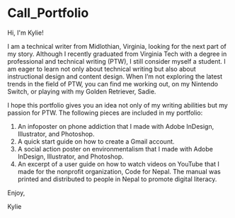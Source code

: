 # Call_Portfolio

Hi, I'm Kylie!

I am a technical writer from Midlothian, Virginia, looking for the next part of my story. Although I recently graduated from Virginia Tech with a degree in professional and technical writing (PTW), I still consider myself a student. I am eager to learn not only about technical writing but also about instructional design and content design. When I’m not exploring the latest trends in the field of PTW, you can find me working out, on my Nintendo Switch, or playing with my Golden Retriever, Sadie.

I hope this portfolio gives you an idea not only of my writing abilities but my passion for PTW. The following pieces are included in my portfolio:

1. An infoposter on phone addiction that I made with Adobe InDesign, Illustrator, and Photoshop.
2. A quick start guide on how to create a Gmail account.
3. A social action poster on environmentalism that I made with Adobe InDesign, Illustrator, and Photoshop.
4. An excerpt of a user guide on how to watch videos on YouTube that I made for the nonprofit organization, Code for Nepal. The manual was printed and distributed to people in Nepal to promote digital literacy.

Enjoy,

Kylie
